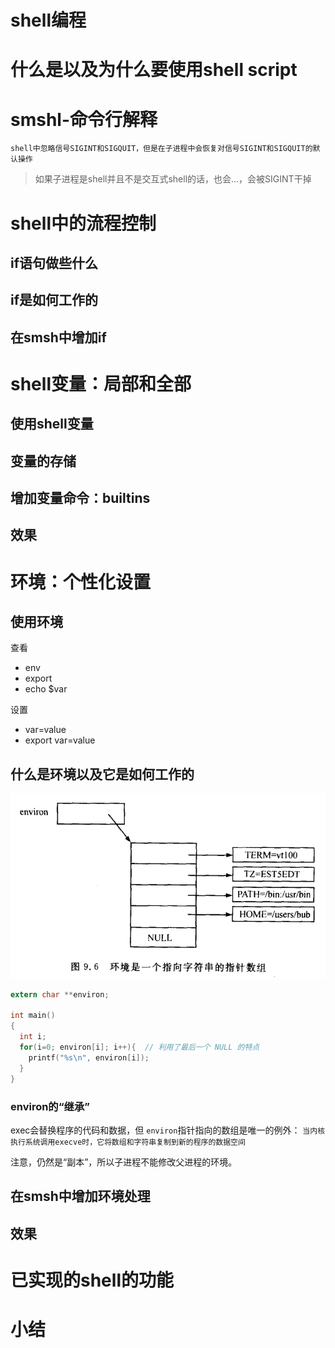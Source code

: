 
# shell编程

# 什么是以及为什么要使用shell script

# smshl-命令行解释

`shell中忽略信号SIGINT和SIGQUIT，但是在子进程中会恢复对信号SIGINT和SIGQUIT的默认操作`
> 如果子进程是shell并且不是交互式shell的话，也会...，会被SIGINT干掉

# shell中的流程控制
## if语句做些什么

## if是如何工作的

## 在smsh中增加if


# shell变量：局部和全部

## 使用shell变量

## 变量的存储

## 增加变量命令：builtins

## 效果

# 环境：个性化设置

## 使用环境

查看
* env
* export
* echo $var

设置
* var=value
* export var=value


## 什么是环境以及它是如何工作的
![](pic/chap09_environ.png)

```c
extern char **environ;

int main()
{
  int i;
  for(i=0; environ[i]; i++){  // 利用了最后一个 NULL 的特点
    printf("%s\n", environ[i]);
  }
}
```

### environ的“继承”
exec会替换程序的代码和数据，但 `environ`指针指向的数组是唯一的例外： `当内核执行系统调用execve时，它将数组和字符串复制到新的程序的数据空间`

注意，仍然是“副本”，所以子进程不能修改父进程的环境。

## 在smsh中增加环境处理

## 效果

# 已实现的shell的功能


# 小结
